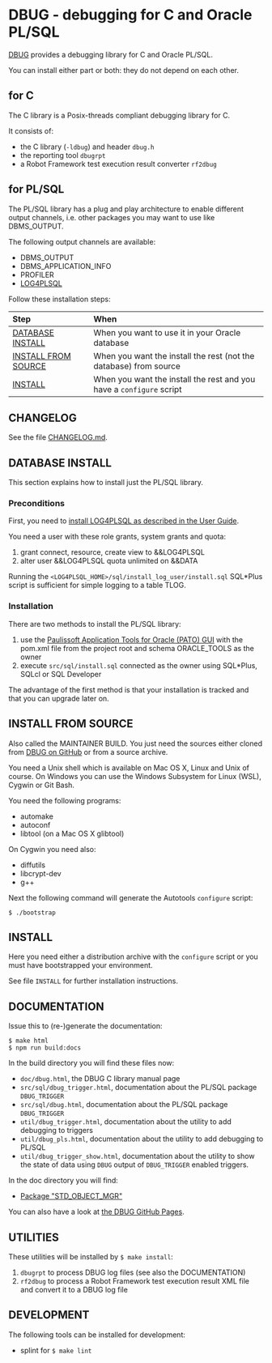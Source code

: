 # DBUG - debugging for C and Oracle PL/SQL

[DBUG](https://github.com/TransferWare/dbug) provides a debugging library for C and Oracle PL/SQL.

You can install either part or both: they do not depend on each other.

## for C

The C library is a Posix-threads compliant debugging library for C.

It consists of:
- the C library (`-ldbug`) and header `dbug.h`
- the reporting tool `dbugrpt`
- a Robot Framework test execution result converter `rf2dbug`

## for PL/SQL

The PL/SQL library has a plug and play architecture to enable different output channels, i.e. other packages you may want to use like DBMS_OUTPUT.

The following output channels are available:
- DBMS_OUTPUT
- DBMS_APPLICATION_INFO
- PROFILER
- [LOG4PLSQL](http://sourceforge.net/projects/log4plsql) 

Follow these installation steps:

| Step | When |
| :--- | :--- |
| [DATABASE INSTALL](#database-install) | When you want to use it in your Oracle database  |
| [INSTALL FROM SOURCE](#install-from-source) | When you want the install the rest (not the database) from source |
| [INSTALL](#install) | When you want the install the rest and you have a `configure` script |

## CHANGELOG

See the file [CHANGELOG.md](CHANGELOG.md).

## DATABASE INSTALL

This section explains how to install just the PL/SQL library.

### Preconditions

First, you need to [install LOG4PLSQL as described in the User Guide](https://log4plsql.sourceforge.net/docs/UserGuide.html).

You need a user with these role grants, system grants and quota:
1. grant connect, resource, create view to &&LOG4PLSQL
2. alter user &&LOG4PLSQL quota unlimited on &&DATA

Running the `<LOG4PLSQL_HOME>/sql/install_log_user/install.sql` SQL*Plus script is sufficient for simple
logging to a table TLOG.

### Installation

There are two methods to install the PL/SQL library:
1. use the [Paulissoft Application Tools for Oracle (PATO) GUI](https://github.com/paulissoft/pato-gui)
with the pom.xml file from the project root and schema ORACLE_TOOLS as the owner
2. execute `src/sql/install.sql` connected as the owner using SQL*Plus, SQLcl or SQL Developer

The advantage of the first method is that your installation is tracked and
that you can upgrade later on.

## INSTALL FROM SOURCE

Also called the MAINTAINER BUILD. You just need the sources either cloned from [DBUG on GitHub](https://github.com/TransferWare/dbug) or from a source archive.

You need a Unix shell which is available on Mac OS X, Linux and Unix of course.
On Windows you can use the Windows Subsystem for Linux (WSL), Cygwin or Git Bash.

You need the following programs:
- automake
- autoconf
- libtool (on a Mac OS X glibtool)

On Cygwin you need also:
- diffutils
- libcrypt-dev
- g++

Next the following command will generate the Autotools `configure` script:

```
$ ./bootstrap
```

## INSTALL

Here you need either a distribution archive with the `configure` script or you must have bootstrapped your environment.

See file `INSTALL` for further installation instructions.

## DOCUMENTATION

Issue this to (re-)generate the documentation:

```
$ make html
$ npm run build:docs
```

In the build directory you will find these files now:
- `doc/dbug.html`, the DBUG C library manual page
- `src/sql/dbug_trigger.html`, documentation about the PL/SQL package `DBUG_TRIGGER`
- `src/sql/dbug.html`, documentation about the PL/SQL package `DBUG_TRIGGER`
- `util/dbug_trigger.html`, documentation about the utility to add debugging to triggers
- `util/dbug_pls.html`, documentation about the utility to add debugging to PL/SQL
- `util/dbug_trigger_show.html`, documentation about the utility to show the state of data using `DBUG` output of `DBUG_TRIGGER` enabled triggers.

In the doc directory you will find:
- [Package "STD_OBJECT_MGR"](doc/R__0007.PACKAGE_SPEC.STD_OBJECT_MGR.md)

You can also have a look at [the DBUG GitHub Pages](https://TransferWare.github.io/dbug/).

## UTILITIES

These utilities will be installed by `$ make install`:
1. `dbugrpt` to process DBUG log files (see also the DOCUMENTATION)
2. `rf2dbug` to process a Robot Framework test execution result XML file and convert it to a DBUG log file

## DEVELOPMENT

The following tools can be installed for development:
- splint for `$ make lint`

